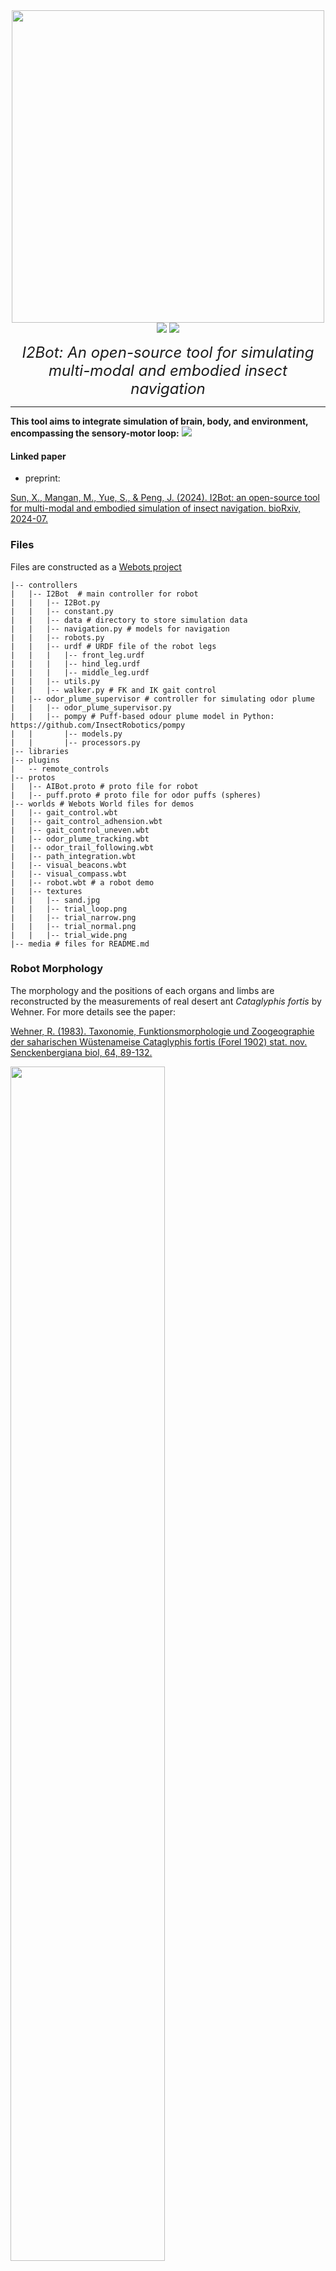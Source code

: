 <!-- ![](I2BotLogo.png) -->

<div align='center'>
  <img src="media/I2BotLogo.png" width=500>
  <div></div>
  <!-- <img src="https://img.shields.io/badge/Python-3.9.10-%233776AB?logo=Python"> -->

  <img src="https://img.shields.io/badge/Webots-Build-red">
  <a><img src="https://img.shields.io/badge/License-MIT-yellow.svg"></a>

  <i> <font size="5"> I2Bot: An open-source tool for simulating multi-modal and embodied insect navigation</font> </i>
</div>

---
**This tool aims to integrate simulation of brain, body, and environment, encompassing the sensory-motor loop:**
![](media/Intro.png)

#### Linked paper
+ preprint:

[Sun, X., Mangan, M., Yue, S., & Peng, J. (2024). I2Bot: an open-source tool for multi-modal and embodied simulation of insect navigation. bioRxiv, 2024-07.](https://www.biorxiv.org/content/10.1101/2024.07.11.603012v1.full)

### Files
Files are constructed as a [Webots project](https://www.cyberbotics.com/doc/guide/tutorial-1-your-first-simulation-in-webots?version=master)
```shell
|-- controllers
|   |-- I2Bot  # main controller for robot
|   |   |-- I2Bot.py
|   |   |-- constant.py
|   |   |-- data # directory to store simulation data
|   |   |-- navigation.py # models for navigation
|   |   |-- robots.py
|   |   |-- urdf # URDF file of the robot legs
|   |   |   |-- front_leg.urdf
|   |   |   |-- hind_leg.urdf
|   |   |   |-- middle_leg.urdf
|   |   |-- utils.py
|   |   |-- walker.py # FK and IK gait control
|   |-- odor_plume_supervisor # controller for simulating odor plume
|   |   |-- odor_plume_supervisor.py
|   |   |-- pompy # Puff-based odour plume model in Python: https://github.com/InsectRobotics/pompy
|   |       |-- models.py
|   |       |-- processors.py
|-- libraries
|-- plugins
|   -- remote_controls
|-- protos
|   |-- AIBot.proto # proto file for robot
|   |-- puff.proto # proto file for odor puffs (spheres)
|-- worlds # Webots World files for demos 
|   |-- gait_control.wbt
|   |-- gait_control_adhension.wbt
|   |-- gait_control_uneven.wbt
|   |-- odor_plume_tracking.wbt
|   |-- odor_trail_following.wbt
|   |-- path_integration.wbt
|   |-- visual_beacons.wbt
|   |-- visual_compass.wbt
|   |-- robot.wbt # a robot demo
|   |-- textures
|   |   |-- sand.jpg
|   |   |-- trial_loop.png
|   |   |-- trial_narrow.png
|   |   |-- trial_normal.png
|   |   |-- trial_wide.png
|-- media # files for README.md
```
### Robot Morphology
The morphology and the positions of each organs and limbs are reconstructed by the measurements of real desert ant *Cataglyphis fortis* by Wehner. For more details see the paper:

[Wehner, R. (1983). Taxonomie, Funktionsmorphologie und Zoogeographie der saharischen Wüstenameise Cataglyphis fortis (Forel 1902) stat. nov. Senckenbergiana biol, 64, 89-132.](https://www.antsofafrica.org/ant_species_2012/cataglyphis/cataglyphis_fortis/wehner-1983-3052.pdf)

<img width="70%" src="media/desert_ant_morph.png"></img>

### Demos
#### Locomotion
gait control using forward kinematics and inverse kenimatics on ground and climbing the wall.
  |![](media/loco_gait.gif) | ![](media/loco_wall_climb.gif) | 
  | --- | --- 

Walking on uneven terrain:
![](media/loco_uneven_ik.gif)
#### Path Integration
The biologically constrained model proposed by [Stone et.al, 2017](https://www.sciencedirect.com/science/article/pii/S0960982217310904) has been implemented and connected with the locomotion control to generate bio-realistic *Path Integration* behaviors. This the first time, the PI model has been modelled in the manner of completed **sensory-motor closed loop**.
|![pi1](media/PI1.png)|![](media/PI2.png)|
---|---|

Blue and green trajectories depict the outbound (foraging) and inbound (homing) travels.

#### Vision
+ binocular

  The visual beacons behaviors utilizing left, right and binocular visual inputs:
  | | |
  |---|---|
  |monocular / left eye|![](media/visual_beacons_left.gif)|
  |monocular / right eye|![](media/visual_beacons_right.gif)|
  |binocular|![](media/visual_beacons_both.gif)|

+ panoramic
The visual compass behavior is simulated as the agent still tracking the certain direction decoded from the panoramic image view:
![](media/visual_compass.gif)

As the ant robot always headed to the red ball in the artificial visual sceene.

#### Olfactory
+ Odor trail
  The sensory-motor loop of olfactory guided behavior demonstrated by the efficient odor trail following utilizing antennae sweeping:

  | | |
  |---|---|
  |wide trail|![](media/odor_trail_wide.gif)|
  |normal trail|![](media/odor_trail_normal.gif)|

+ Odor plume
  Plume tracking of walking insect in turbulent odor environment:
  ![](media/odor_plume_tracking_new.gif)

+ Embodiment: varied antenna lengths
  ![](media/varied_antenna_length.gif)

  This also demonstrate the potential of I2Bot for multiple agent simulation, i.e., *Swarm Intelligence and Swarm Robotics*

### How to run the demos
1. Download and install open-sourced Webots from:https://cyberbotics.com/.
2. Follow [this tutorial](https://cyberbotics.com/doc/guide/programming-fundamentals) to setup the programm language environment (support C/C++, Java, Python or MATLAB)
3. Like any Webots project, open the `.wbt` file, find the node of the robot in the `scene tree`, set the `controller` field of the robot node to be `I2Bot`. You may need to change the code in the `I2Bot.py` file:

```python
# demo of ['gait', 'PI', 'VisualBeacon', 'VisionCompass', 'OdorPlumeTracking', 'OdorTrialFollowing']
demo = 'VisionCompass'

# omitted code....

if demo == 'VisionCompass':
    agent = NavigationController('VisualCompass_test')
    agent.visual_compass(vs_mode='jump', timeout=120) # set vs_mode to alter the mode of visual scene changing
    agent.logger.save()
```

and then press the `run` button to run the simulation.

+ odor trail following
  When using the `odor_trail_following.wbt` world file. you man need to change the `texture` of the `arena` node to change the width of the odor trail.
+ odor plume tracking
  When using the `odor_plume_tracking.wbt` world file, you may need also modify the `controller` of the olfactory node to change the dynamics of the odor simulation. 

### Customize the 3D visual world
Since Webots supports importing 3D object (a geometry and appearance from a `.dae` or `.obj` file) via the `CadShape` node or `Shape->Geometry->Mesh` node, it is easy to modify the 3D world. 

Previous visual navigation studies apply simulated 3D world defined by a `.mat` file, one can transfer this to a `.obj` file by codes like:
```python
def visual_world_mat2obj(mat_filename, obj_filename):
    w = sio.loadmat(mat_filename)
    with open(obj_filename, 'w') as f:
        for i in range(w['X'].shape[0]):
            for j in range(3):
                f.write(f"v {w['X'][i, j]} {w['Y'][i, j]} {w['Z'][i, j]}\n")
            # f.write(f"v {w1['X'][i, 0]} {w1['Y'][i, 0]} {w1['Z'][i, 0]}\n")
        for i in range(w['X'].shape[0]):
            s = i * 3
            f.write(f"f {s+1} {s+2} {s+3}\n")

visual_world_mat2obj('world.mat', 'world.obj')
```
then import to Webots (add the file name in the `url` field of node `Shape->Geometry->Mesh`) and set the appearance as you like:
![](media/WorldCustomize.png)

### Questions, Feature Requests and Bugs
If you want to ask any questions, request new features and report bugs, please refer to the [`issues`](https://github.com/XuelongSun/I2Bot/issues) page.



